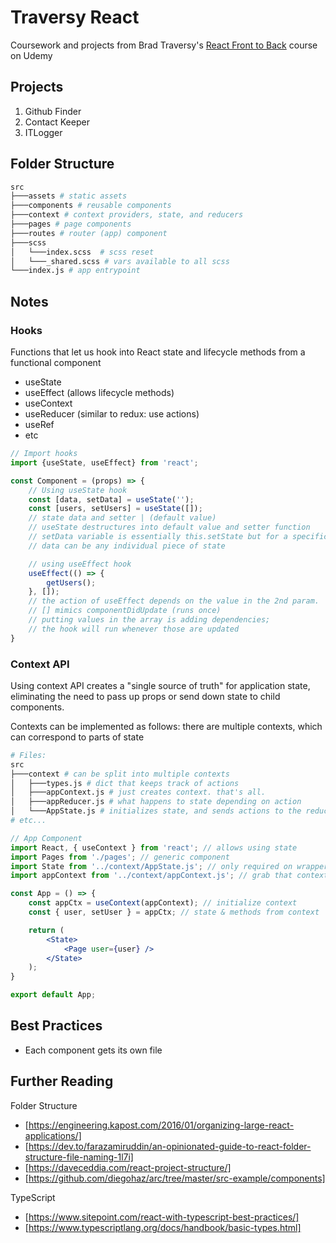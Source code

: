 # Traversy React
Coursework and projects from Brad Traversy's [React Front to Back](https://www.udemy.com/course/modern-react-front-to-back) course on Udemy

## Projects
1. Github Finder
2. Contact Keeper
3. ITLogger

## Folder Structure

```bash
src
├───assets # static assets
├───components # reusable components
├───context # context providers, state, and reducers
├───pages # page components 
├───routes # router (app) component
├───scss
│   └───index.scss  # scss reset
│   └───_shared.scss # vars available to all scss
└───index.js # app entrypoint
```

## Notes

### Hooks
Functions that let us hook into React state and lifecycle methods from a functional component
- useState
- useEffect (allows lifecycle methods)
- useContext
- useReducer (similar to redux: use actions)
- useRef
- etc

```js
// Import hooks
import {useState, useEffect} from 'react';

const Component = (props) => {
    // Using useState hook
    const [data, setData] = useState('');
    const [users, setUsers] = useState([]);
    // state data and setter | (default value)
    // useState destructures into default value and setter function
    // setData variable is essentially this.setState but for a specific piece of state
    // data can be any individual piece of state 

    // using useEffect hook
    useEffect(() => {
        getUsers();
    }, []);
    // the action of useEffect depends on the value in the 2nd param.
    // [] mimics componentDidUpdate (runs once)
    // putting values in the array is adding dependencies;
    // the hook will run whenever those are updated
}
```

### Context API
Using context API creates a "single source of truth" for application state, eliminating the need to pass up props or send down state to child components.

Contexts can be implemented as follows: there are multiple contexts, which can correspond to parts of state

```bash
# Files:
src
├───context # can be split into multiple contexts
│   ├───types.js # dict that keeps track of actions
│   ├───appContext.js # just creates context. that's all.
│   ├───appReducer.js # what happens to state depending on action
│   └───AppState.js # initializes state, and sends actions to the reducer. wraps components to create a "Provider" to all descendants
# etc...
```

```jsx
// App Component
import React, { useContext } from 'react'; // allows using state
import Pages from './pages'; // generic component
import State from '../context/AppState.js'; // only required on wrapper
import appContext from '../context/appContext.js'; // grab that context

const App = () => {
    const appCtx = useContext(appContext); // initialize context
    const { user, setUser } = appCtx; // state & methods from context

    return (
        <State>
            <Page user={user} />
        </State>
    );
}

export default App;
```

## Best Practices
- Each component gets its own file


## Further Reading

Folder Structure
- [https://engineering.kapost.com/2016/01/organizing-large-react-applications/]
- [https://dev.to/farazamiruddin/an-opinionated-guide-to-react-folder-structure-file-naming-1l7i]
- [https://daveceddia.com/react-project-structure/]
- [https://github.com/diegohaz/arc/tree/master/src-example/components]

TypeScript
- [https://www.sitepoint.com/react-with-typescript-best-practices/]
- [https://www.typescriptlang.org/docs/handbook/basic-types.html]
